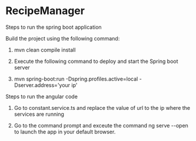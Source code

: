 # RecipeManager

Steps to run the spring boot application

Build the project using the following command:

1) mvn clean compile install

2) Execute the following command to deploy and start the Spring boot server

3) mvn spring-boot:run -Dspring.profiles.active=local -Dserver.address='your ip'



Steps to run the angular code

1) Go to constant.service.ts and replace the value of url to the ip where the services are running

2) Go to the command prompt and exceute the command ng serve --open to launch the app in your default browser.
